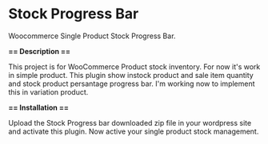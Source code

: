 # Stock Progress Bar
 Woocommerce Single Product Stock Progress Bar.

<p><b>== Description ==</b></p>
This project is for WooCommerce Product stock inventory. For now it's work in simple product. This plugin show instock product and sale item quantity and stock product persantage progress bar. I'm working now to implement this in variation product.

<p><b>== Installation ==</b></p>

Upload the Stock Progress bar downloaded zip file in your wordpress site and activate this plugin. Now active your single product stock management. 
